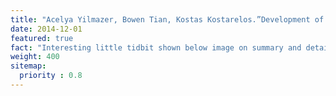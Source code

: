 ```yaml
---
title: "Acelya Yilmazer, Bowen Tian, Kostas Kostarelos.”Development of dual-activity vectors by co-envelopment of adenovirus and SiRNA in artificial lipid bilayers”. PLoS One. 2014 Dec;12(9)."
date: 2014-12-01
featured: true
fact: "Interesting little tidbit shown below image on summary and detail page"
weight: 400
sitemap:
  priority : 0.8
---
```





